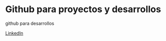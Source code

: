 # Github para proyectos y desarrollos

github para desarrollos

[LinkedIn](https://www.linkedin.com/in/pedro-morales-/)

